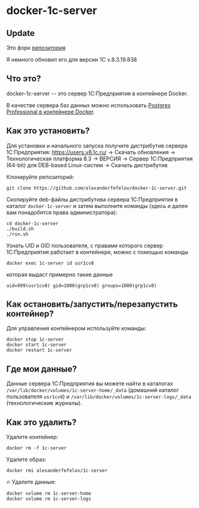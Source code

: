 # docker-1c-server

## Update

Это форк [репозитория](https://github.com/alexanderfefelov/docker-1c-server) 

Я немного обновил его для версии 1C v.8.3.19.838

## Что это?

docker-1c-server -- это сервер 1С:Предприятия в контейнере Docker.

В качестве сервера баз данных можно использовать [Postgres Professional в контейнере Docker](https://github.com/alexanderfefelov/docker-postgrespro-1c).

## Как это установить?

Для установки и начального запуска получите дистрибутив сервера 1С:Предприятия: https://users.v8.1c.ru/ -> Скачать обновления -> Технологическая платформа 8.3 -> ВЕРСИЯ -> Cервер 1С:Предприятия (64-bit) для DEB-based Linux-систем -> Скачать дистрибутив

Клонируйте репозиторий:

    git clone https://github.com/alexanderfefelov/docker-1c-server.git

Скопируйте deb-файлы дистрибутива сервера 1С:Предприятия в каталог `docker-1c-server` и затем выполните команды (здесь и далее вам понадобятся права администратора):

    cd docker-1c-server
    ./build.sh
    ./run.sh

Узнать UID и GID пользователя, с правами которого сервер 1С:Предприятия работает в контейнере, можно с помощью команды

    docker exec 1c-server id usr1cv8

которая выдаст примерно такие данные

    uid=999(usr1cv8) gid=1000(grp1cv8) groups=1000(grp1cv8)

## Как остановить/запустить/перезапустить контейнер?

Для управления контейнером используйте команды:

    docker stop 1c-server
    docker start 1c-server
    docker restart 1c-server

## Где мои данные?

Данные сервера 1С:Предприятия вы можете найти в каталогах `/var/lib/docker/volumes/1c-server-home/_data` (домашний каталог пользователя `usr1cv8`) и `/var/lib/docker/volumes/1c-server-logs/_data` (технологические журналы).

## Как это удалить?

Удалите контейнер:

    docker rm -f 1c-server

Удалите образ:

    docker rmi alexanderfefelov/1c-server

:fire: Удалите данные:

    docker volume rm 1c-server-home
    docker volume rm 1c-server-logs
